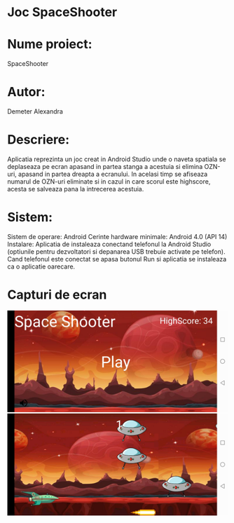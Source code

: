 # Joc SpaceShooter

# Nume proiect: 
SpaceShooter

# Autor: 
Demeter Alexandra

# Descriere: 
Aplicatia reprezinta un joc creat in Android Studio unde o naveta spatiala se deplaseaza pe ecran apasand in partea stanga a acestuia si elimina OZN-uri, apasand in partea dreapta a ecranului. In acelasi timp se afiseaza numarul de OZN-uri eliminate si in cazul in care scorul este highscore, acesta se salveaza pana la intrecerea acestuia.

# Sistem: 
Sistem de operare: Android
Cerinte hardware minimale: Android 4.0 (API 14)
Instalare: Aplicatia de instaleaza conectand telefonul la Android Studio (optiunile pentru dezvoltatori si depanarea USB trebuie activate pe telefon). Cand telefonul este conectat se apasa butonul Run si aplicatia se instaleaza ca o aplicatie oarecare.

# Capturi de ecran
![Alt text](https://github.com/AlexandraDemeter/alexandrademeter.github.io/blob/master/Examen/ss2.jpg)
![Alt text](https://github.com/AlexandraDemeter/alexandrademeter.github.io/blob/master/Examen/ss1.jpg)

